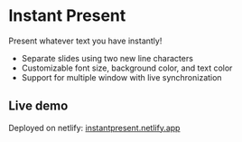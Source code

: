 # Instant Present
Present whatever text you have instantly!
- Separate slides using two new line characters
- Customizable font size, background color, and text color
- Support for multiple window with live synchronization

## Live demo
Deployed on netlify: [instantpresent.netlify.app](https://instantpresent.netlify.app)

